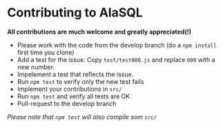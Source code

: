 # Contributing to AlaSQL

**All contributions are much welcome and greatly appreciated(!)** 

- Please work with the code from the develop branch (do a `npm install` first time you clone)
- Add a test for the issue: Copy `test/test000.js` and replace `000` with a new number. 
- Impelement a test that reflects the issue.
- Run `npm test` to verify only the new test fails
- Implement your contributions in `src/`
- Run `npm test` and verify all tests are OK
- Pull-request to the develop branch

_Please note that `npm test` will also compile som `src/`_ 

 
